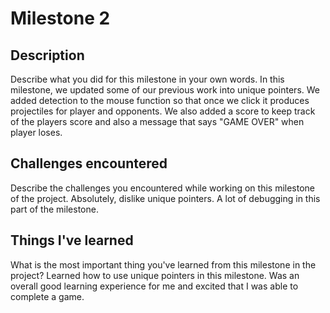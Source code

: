 # Milestone 2

## Description
Describe what you did for this milestone in your own words.
In this milestone, we updated some of our previous work into unique pointers. We added detection to the mouse function so that once we click it produces projectiles for player and opponents. We also added a score to keep track of the players score and also a message that says "GAME OVER" when player loses.

## Challenges encountered
Describe the challenges you encountered while working on this milestone of the project.
Absolutely, dislike unique pointers. A lot of debugging in this part of the milestone. 

## Things I've learned
What is the most important thing you've learned from this milestone in the project?
Learned how to use unique pointers in this milestone. Was an overall good learning experience for me and excited that I was able to complete a game.
